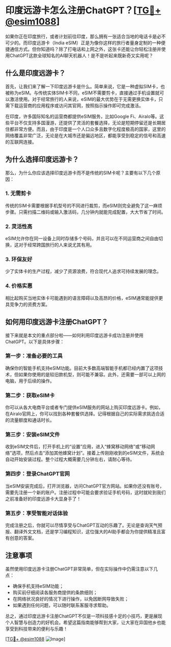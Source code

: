 # 印度远游卡怎么注册ChatGPT？[[TG💪+ @esim1088](https://t.me/s/esim1088)]

如果你正在印度旅行，或者计划前往印度，那么拥有一张适合当地的电话卡是必不可少的。而印度远游卡（India eSIM）正是为像你这样的旅行者量身定制的一种便捷通信方式。但你知道吗？除了打电话和上网之外，这张卡还能让你轻松注册并使用ChatGPT这款全球知名的AI聊天机器人！是不是听起来既新奇又实用呢？

## 什么是印度远游卡？

首先，让我们来了解一下印度远游卡是什么。简单来说，它是一种虚拟SIM卡，也被称为eSIM。与传统实体SIM卡不同，eSIM不需要剪卡，直接通过手机设置就可以激活使用。对于经常旅行的人来说，eSIM的最大优势在于无需更换实体卡，只需下载运营商的应用程序或访问其官网，按照指示操作即可完成激活。

在印度，许多国际知名的运营商都提供eSIM服务，比如Google Fi、Airalo等。这些平台不仅支持多国漫游，还提供了灵活的套餐选择，无论是短期停留还是长期居住都非常方便。而且，由于印度是一个人口众多且数字化程度极高的国家，这里的网络覆盖非常广泛，无论是在大城市还是偏远地区，都能享受到稳定的信号和高速的互联网连接。

## 为什么选择印度远游卡？

那么，为什么你应该选择印度远游卡而不是传统的SIM卡呢？主要有以下几个原因：

### 1. **无需剪卡**  
传统的SIM卡需要根据手机型号的不同进行裁剪，而eSIM则完全避免了这一麻烦步骤。只需扫描二维码或输入激活码，几分钟内就能完成配置，大大节省了时间。

### 2. **灵活性高**  
eSIM允许你在同一设备上同时存储多个号码，并且可以在不同运营商之间自由切换，这对于经常跨国旅行的人来说尤其有用。

### 3. **环保友好**  
少了实体卡的生产过程，减少了资源浪费，符合现代人追求可持续发展的理念。

### 4. **价格实惠**  
相比起购买当地实体卡可能遇到的语言障碍以及高昂的价格，eSIM通常能提供更具竞争力的资费方案。

## 如何用印度远游卡注册ChatGPT？

接下来就是本文的重点部分啦——如何利用印度远游卡成功注册并使用ChatGPT。以下是具体步骤：

### 第一步：准备必要的工具
确保你的智能手机支持eSIM功能。目前大多数高端智能手机都已经内置了这项技术，但如果你使用的是较旧款机型，则可能不兼容。此外，还需要一部可以上网的电脑，用于后续的操作。

### 第二步：获取eSIM卡
你可以从各大电商平台或者专门提供eSIM服务的网站上购买印度远游卡。例如，在Airalo官网上，你可以找到各种套餐供选择。记得根据自己的实际需求挑选合适的流量额度和通话时长。

### 第三步：安装eSIM文件
收到eSIM文件后，打开手机上的“设置”应用，进入“蜂窝移动网络”或“移动网络”选项，然后点击“添加其他蜂窝计划”。接着上传刚刚收到的eSIM文件，系统会自动开始安装过程。整个过程大概需要几分钟左右，请耐心等待。

### 第四步：登录ChatGPT官网
当eSIM安装完成后，打开浏览器，访问ChatGPT官方网站。如果你还没有账号，需要先注册一个新的账户。注册过程中可能会要求验证手机号码，这时就轮到我们之前准备好的印度远游卡大显身手了！

### 第五步：享受智能对话体验
完成注册之后，你就可以尽情享受与ChatGPT互动的乐趣了。无论是查询天气预报、翻译外文文档，还是学习编程知识，这位强大的AI助手都会为你提供精准且富有创意的答案。

## 注意事项

虽然使用印度远游卡注册ChatGPT非常简单，但在实际操作中仍需注意以下几点：

- 确保手机支持eSIM功能；
- 购买前仔细阅读各服务商提供的条款细则；
- 在网络状况良好的情况下进行操作，以免因断网导致失败；
- 如果遇到任何问题，可以随时联系客服寻求帮助。

总之，通过印度远游卡注册ChatGPT不仅是一项科技感十足的小技巧，更是展现个人智慧与创造力的好机会。希望这篇指南能够帮到大家，让大家在异国他乡也能享受到科技带来的便利与乐趣！

[[TG💪+ @esim1088](https://t.me/s/esim1088) ![Image](https://i.postimg.cc/4NQfJmqS/Snipaste-2025-05-13-00-14-12.png)]